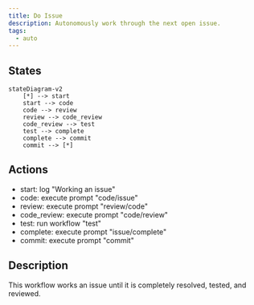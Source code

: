 ```yaml
---
title: Do Issue
description: Autonomously work through the next open issue.
tags:
  - auto
---
```


## States

```mermaid
stateDiagram-v2
    [*] --> start
    start --> code
    code --> review
    review --> code_review
    code_review --> test
    test --> complete
    complete --> commit
    commit --> [*]
```

## Actions

- start: log "Working an issue"
- code: execute prompt "code/issue"
- review: execute prompt "review/code"
- code_review: execute prompt "code/review"
- test: run workflow "test"
- complete: execute prompt "issue/complete"
- commit: execute prompt "commit"

## Description

This workflow works an issue until it is completely resolved, tested, and reviewed.
